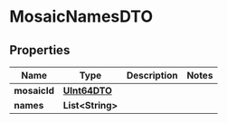 
# MosaicNamesDTO

## Properties
Name | Type | Description | Notes
------------ | ------------- | ------------- | -------------
**mosaicId** | [**UInt64DTO**](UInt64DTO.md) |  | 
**names** | **List&lt;String&gt;** |  | 



